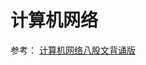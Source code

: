 <!--
 * @Descripttion: 
 * @version: 
 * @Author: shenjia
 * @Date: 2021-09-02 16:04:33
 * @LastEditors: shenjia
 * @LastEditTime: 2021-09-02 16:04:34
-->
# 计算机网络

参考：
[计算机网络八股文背诵版](https://zhuanlan.zhihu.com/p/366839763)